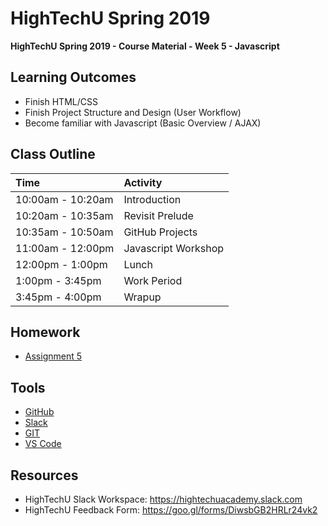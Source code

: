 # HighTechU Spring 2019

**HighTechU Spring 2019 - Course Material - Week 5 - Javascript**

## Learning Outcomes

* Finish HTML/CSS
* Finish Project Structure and Design (User Workflow)
* Become familiar with Javascript (Basic Overview / AJAX)

## Class Outline

|Time|Activity|
|:---|:---|
|10:00am - 10:20am|Introduction|
|10:20am - 10:35am|Revisit Prelude|
|10:35am - 10:50am|GitHub Projects|
|11:00am - 12:00pm|Javascript Workshop|
|12:00pm - 1:00pm|Lunch|
|1:00pm - 3:45pm|Work Period|
|3:45pm - 4:00pm|Wrapup|

## Homework

* [Assignment 5](https://github.com/hightechu/hightechu-spring2019/blob/master/week5/assignment5.md)

## Tools

* [GitHub](https://github.com/)
* [Slack](https://slack.com/)
* [GIT](https://git-scm.com/)
* [VS Code](https://code.visualstudio.com/)

## Resources

* HighTechU Slack Workspace: https://hightechuacademy.slack.com
* HighTechU Feedback Form: https://goo.gl/forms/DiwsbGB2HRLr24vk2
